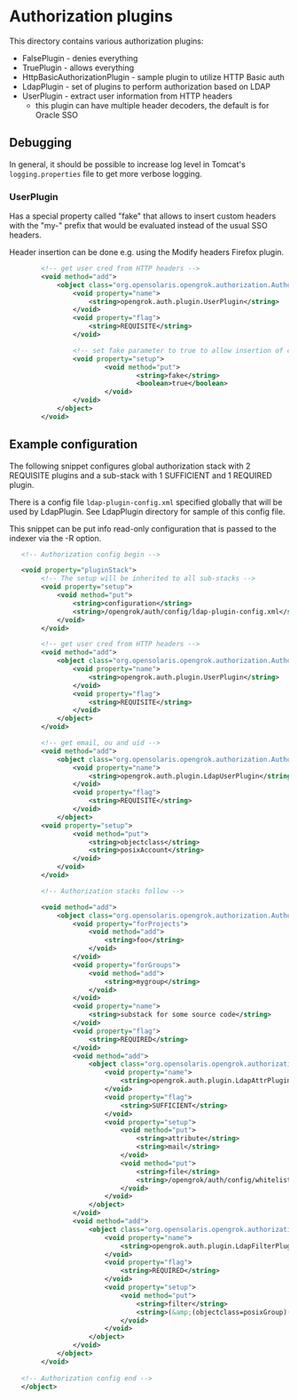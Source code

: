 # Authorization plugins

This directory contains various authorization plugins:

  - FalsePlugin - denies everything
  - TruePlugin - allows everything
  - HttpBasicAuthorizationPlugin - sample plugin to utilize HTTP Basic auth
  - LdapPlugin - set of plugins to perform authorization based on LDAP
  - UserPlugin - extract user information from HTTP headers
    - this plugin can have multiple header decoders, the default is for Oracle SSO

## Debugging

In general, it should be possible to increase log level in Tomcat's
`logging.properties` file to get more verbose logging.

### UserPlugin

Has a special property called "fake" that allows to insert custom headers
with the "my-" prefix that would be evaluated instead of the usual SSO headers.

Header insertion can be done e.g. using the Modify headers Firefox plugin.


```xml
        <!-- get user cred from HTTP headers -->
        <void method="add">
            <object class="org.opensolaris.opengrok.authorization.AuthorizationPlugin">
                <void property="name">
                    <string>opengrok.auth.plugin.UserPlugin</string>
                </void>
                <void property="flag">
                    <string>REQUISITE</string>
                </void>

                <!-- set fake parameter to true to allow insertion of custom headers -->
                <void property="setup">
                        <void method="put">
                                <string>fake</string>
                                <boolean>true</boolean>
                        </void>
                </void>
            </object>
        </void>

```

## Example configuration

The following snippet configures global authorization stack with 2 REQUISITE
plugins and a sub-stack with 1 SUFFICIENT and 1 REQUIRED plugin.

There is a config file `ldap-plugin-config.xml` specified globally that will be
used by LdapPlugin. See LdapPlugin directory for sample of this config file.

This snippet can be put info read-only configuration that is passed to the
indexer via the -R option.


```xml
   <!-- Authorization config begin -->

   <void property="pluginStack">
        <!-- The setup will be inherited to all sub-stacks -->
        <void property="setup">
            <void method="put">
                <string>configuration</string>
                <string>/opengrok/auth/config/ldap-plugin-config.xml</string>
            </void>
        </void>

        <!-- get user cred from HTTP headers -->
        <void method="add">
            <object class="org.opensolaris.opengrok.authorization.AuthorizationPlugin">
                <void property="name">
                    <string>opengrok.auth.plugin.UserPlugin</string>
                </void>
                <void property="flag">
                    <string>REQUISITE</string>
                </void>
            </object>
        </void>

        <!-- get email, ou and uid -->
        <void method="add">
            <object class="org.opensolaris.opengrok.authorization.AuthorizationPlugin">
                <void property="name">
                    <string>opengrok.auth.plugin.LdapUserPlugin</string>
                </void>
                <void property="flag">
                    <string>REQUISITE</string>
                </void>
            </object>
	    <void property="setup">
                <void method="put">
                    <string>objectclass</string>
                    <string>posixAccount</string>
                </void>
            </void>
        </void>

        <!-- Authorization stacks follow -->

        <void method="add">
            <object class="org.opensolaris.opengrok.authorization.AuthorizationStack">
                <void property="forProjects">
                    <void method="add">
                        <string>foo</string>
                    </void>
                </void>
                <void property="forGroups">
                    <void method="add">
                        <string>mygroup</string>
                    </void>
                </void>
                <void property="name">
                    <string>substack for some source code</string>
                </void>
                <void property="flag">
                    <string>REQUIRED</string>
                </void>
                <void method="add">
                    <object class="org.opensolaris.opengrok.authorization.AuthorizationPlugin">
                        <void property="name">
                            <string>opengrok.auth.plugin.LdapAttrPlugin</string>
                        </void>
                        <void property="flag">
                            <string>SUFFICIENT</string>
                        </void>
                        <void property="setup">
                            <void method="put">
                                <string>attribute</string>
                                <string>mail</string>
                            </void>
                            <void method="put">
                                <string>file</string>
                                <string>/opengrok/auth/config/whitelists/mycode-whitelist-mail.txt</string>
                            </void>
                        </void>
                    </object>
                </void>
                <void method="add">
                    <object class="org.opensolaris.opengrok.authorization.AuthorizationPlugin">
                        <void property="name">
                            <string>opengrok.auth.plugin.LdapFilterPlugin</string>
                        </void>
                        <void property="flag">
                            <string>REQUIRED</string>
                        </void>
                        <void property="setup">
                            <void method="put">
                                <string>filter</string>
                                <string>(&amp;(objectclass=posixGroup)(cn=my_src*)(memberUid=%uid%))</string>
                            </void>
                        </void>
                    </object>
                </void>
            </object>
        </void>
 
   <!-- Authorization config end -->
   </object>
```

